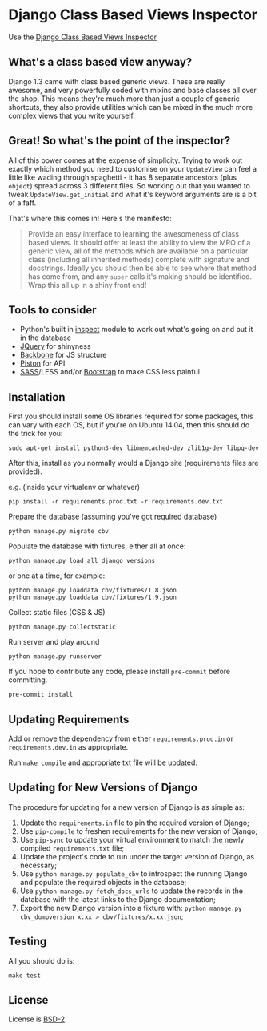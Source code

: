 # Django Class Based Views Inspector

Use the [Django Class Based Views Inspector](http://ccbv.co.uk/)

## What's a class based view anyway?

Django 1.3 came with class based generic views. These are really awesome, and
very powerfully coded with mixins and base classes all over the shop. This
means they're much more than just a couple of generic shortcuts, they also
provide utilities which can be mixed in the much more complex views that you
write yourself.

## Great! So what's the point of the inspector?

All of this power comes at the expense of simplicity. Trying to work out
exactly which method you need to customise on your `UpdateView` can feel a
little like wading through spaghetti - it has 8 separate ancestors (plus
`object`) spread across 3 different files. So working out that you wanted to
tweak `UpdateView.get_initial` and what it's keyword arguments are is a bit of
a faff.

That's where this comes in! Here's the manifesto:

> Provide an easy interface to learning the awesomeness of class based views.
> It should offer at least the ability to view the MRO of a generic view, all
> of the methods which are available on a particular class (including all
> inherited methods) complete with signature and docstrings. Ideally you should
> then be able to see where that method has come from, and any `super` calls
> it's making should be identified. Wrap this all up in a shiny front end!

## Tools to consider

* Python's built in [inspect](http://docs.python.org/library/inspect.html)
  module to work out what's going on and put it in the database
* [JQuery](http://jquery.com) for shinyness
* [Backbone](http://documentcloud.github.com/backbone/) for JS structure
* [Piston](https://bitbucket.org/jespern/django-piston/wiki/Home) for API
* [SASS](http://sass-lang.com/)/LESS and/or
  [Bootstrap](http://twitter.github.com/bootstrap/) to make CSS less painful

## Installation

First you should install some OS libraries required for some packages, this can vary with each OS, but if you're on Ubuntu 14.04, then this should do the trick for you:

    sudo apt-get install python3-dev libmemcached-dev zlib1g-dev libpq-dev

After this, install as you normally would a Django site (requirements files are provided).

e.g. (inside your virtualenv or whatever)

    pip install -r requirements.prod.txt -r requirements.dev.txt

Prepare the database (assuming you've got required database)

    python manage.py migrate cbv

Populate the database with fixtures, either all at once:

    python manage.py load_all_django_versions

or one at a time, for example:

    python manage.py loaddata cbv/fixtures/1.8.json
    python manage.py loaddata cbv/fixtures/1.9.json

Collect static files (CSS & JS)

    python manage.py collectstatic

Run server and play around

    python manage.py runserver

If you hope to contribute any code, please install `pre-commit` before committing.

    pre-commit install


## Updating Requirements
Add or remove the dependency from either `requirements.prod.in` or `requirements.dev.in` as appropriate.

Run `make compile` and appropriate txt file will be updated.


## Updating for New Versions of Django

The procedure for updating for a new version of Django is as simple as:

1. Update the `requirements.in` file to pin the required version of Django;
2. Use `pip-compile` to freshen requirements for the new version of Django;
3. Use `pip-sync` to update your virtual environment to match the newly compiled
   `requirements.txt` file;
4. Update the project's code to run under the target version of Django, as
   necessary;
5. Use `python manage.py populate_cbv` to introspect the running Django
   and populate the required objects in the database;
6. Use `python manage.py fetch_docs_urls` to update the records in the
   database with the latest links to the Django documentation;
7. Export the new Django version into a fixture with: `python manage.py cbv_dumpversion x.xx > cbv/fixtures/x.xx.json`;


## Testing

All you should do is:

    make test

## License

License is [BSD-2](http://opensource.org/licenses/BSD-2-Clause).

